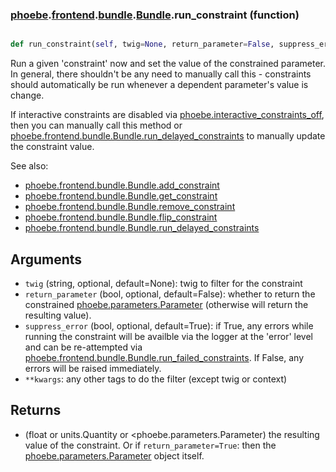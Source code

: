 ### [phoebe](phoebe.md).[frontend](phoebe.frontend.md).[bundle](phoebe.frontend.bundle.md).[Bundle](phoebe.frontend.bundle.Bundle.md).run_constraint (function)


```py

def run_constraint(self, twig=None, return_parameter=False, suppress_error=True, **kwargs)

```



Run a given 'constraint' now and set the value of the constrained
parameter.  In general, there shouldn't be any need to manually
call this - constraints should automatically be run whenever a
dependent parameter's value is change.

If interactive constraints are disabled via [phoebe.interactive_constraints_off](phoebe.interactive_constraints_off.md),
then you can manually call this method or [phoebe.frontend.bundle.Bundle.run_delayed_constraints](phoebe.frontend.bundle.Bundle.run_delayed_constraints.md)
to manually update the constraint value.

See also:
* [phoebe.frontend.bundle.Bundle.add_constraint](phoebe.frontend.bundle.Bundle.add_constraint.md)
* [phoebe.frontend.bundle.Bundle.get_constraint](phoebe.frontend.bundle.Bundle.get_constraint.md)
* [phoebe.frontend.bundle.Bundle.remove_constraint](phoebe.frontend.bundle.Bundle.remove_constraint.md)
* [phoebe.frontend.bundle.Bundle.flip_constraint](phoebe.frontend.bundle.Bundle.flip_constraint.md)
* [phoebe.frontend.bundle.Bundle.run_delayed_constraints](phoebe.frontend.bundle.Bundle.run_delayed_constraints.md)

Arguments
-------------
* `twig` (string, optional, default=None): twig to filter for the constraint
* `return_parameter` (bool, optional, default=False): whether to
    return the constrained [phoebe.parameters.Parameter](phoebe.parameters.Parameter.md) (otherwise will
    return the resulting value).
* `suppress_error` (bool, optional, default=True): if True, any errors
    while running the constraint will be availble via the logger at the
    'error' level and can be re-attempted via
    [phoebe.frontend.bundle.Bundle.run_failed_constraints](phoebe.frontend.bundle.Bundle.run_failed_constraints.md).  If False,
    any errors will be raised immediately.
* `**kwargs`:  any other tags to do the filter (except twig or context)

Returns
-----------
* (float or units.Quantity or &lt;phoebe.parameters.Parameter) the resulting
    value of the constraint.  Or if `return_parameter=True`: then the
    [phoebe.parameters.Parameter](phoebe.parameters.Parameter.md) object itself.

